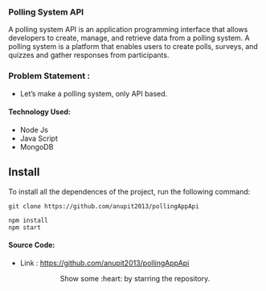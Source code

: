 ### Polling System API

A polling system API is an application programming interface that allows developers to create, manage, and retrieve data from a polling system. A polling system is a platform that enables users to create polls, surveys, and quizzes and gather responses from participants.

### Problem Statement : 
 - Let’s make a polling system, only API based.
 
#### Technology Used:
 - Node Js
 - Java Script
 - MongoDB
 

 ## Install

To install all the dependences of the project, run the following command:

    git clone https://github.com/anupit2013/pollingAppApi

    npm install
    npm start


#### Source Code:
 - Link : https://github.com/anupit2013/pollingAppApi




<p align="center">
  Show some :heart: by starring the repository.
</p>





